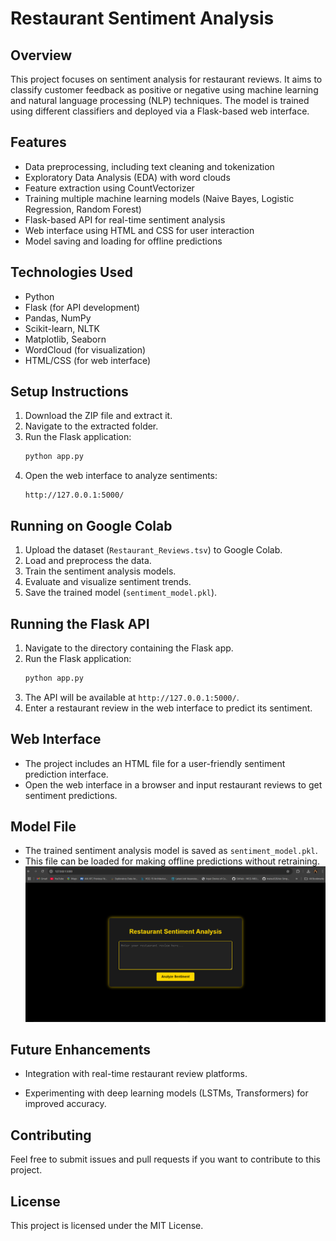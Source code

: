 # Restaurant Sentiment Analysis

## Overview

This project focuses on sentiment analysis for restaurant reviews. It aims to classify customer feedback as positive or negative using machine learning and natural language processing (NLP) techniques. The model is trained using different classifiers and deployed via a Flask-based web interface.

## Features

- Data preprocessing, including text cleaning and tokenization
- Exploratory Data Analysis (EDA) with word clouds
- Feature extraction using CountVectorizer
- Training multiple machine learning models (Naive Bayes, Logistic Regression, Random Forest)
- Flask-based API for real-time sentiment analysis
- Web interface using HTML and CSS for user interaction
- Model saving and loading for offline predictions

## Technologies Used

- Python
- Flask (for API development)
- Pandas, NumPy
- Scikit-learn, NLTK
- Matplotlib, Seaborn
- WordCloud (for visualization)
- HTML/CSS (for web interface)

## Setup Instructions

1. Download the ZIP file and extract it.
2. Navigate to the extracted folder.
3. Run the Flask application:
   ```sh
   python app.py
   ```
4. Open the web interface to analyze sentiments:
   ```
   http://127.0.0.1:5000/
   ```

## Running on Google Colab

1. Upload the dataset (`Restaurant_Reviews.tsv`) to Google Colab.
2. Load and preprocess the data.
3. Train the sentiment analysis models.
4. Evaluate and visualize sentiment trends.
5. Save the trained model (`sentiment_model.pkl`).

## Running the Flask API

1. Navigate to the directory containing the Flask app.
2. Run the Flask application:
   ```sh
   python app.py
   ```
3. The API will be available at `http://127.0.0.1:5000/`.
4. Enter a restaurant review in the web interface to predict its sentiment.

## Web Interface

- The project includes an HTML file for a user-friendly sentiment prediction interface.
- Open the web interface in a browser and input restaurant reviews to get sentiment predictions.

## Model File

- The trained sentiment analysis model is saved as `sentiment_model.pkl`.
- This file can be loaded for making offline predictions without retraining.
![image_anti](https://github.com/Pdeep666/ML_MODEL_DEPLOYMENT/blob/7570cf0ab6c169651210da1e5731ea594d95dcea/RESTURANT_SENTIMENT/output.png)
## Future Enhancements

- Integration with real-time restaurant review platforms.


- Experimenting with deep learning models (LSTMs, Transformers) for improved accuracy.

## Contributing

Feel free to submit issues and pull requests if you want to contribute to this project.

## License

This project is licensed under the MIT License.

